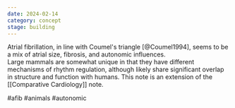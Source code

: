 ```yaml
---
date: 2024-02-14
category: concept
stage: building
---
```


Atrial fibrillation, in line with Coumel's triangle [@Coumel1994], seems to be a mix of atrial size, fibrosis, and autonomic influences.  
Large mammals are somewhat unique in that they have different mechanisms of rhythm regulation, although likely share significant overlap in structure and function with humans.
This note is an extension of the [[Comparative Cardiology]] note. 


#afib 
#animals 
#autonomic 
